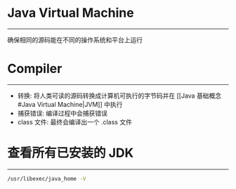 # Java Virtual Machine
---
确保相同的源码能在不同的操作系统和平台上运行

# Compiler
---
- 转换: 将人类可读的源码转换成计算机可执行的字节码并在 [[Java 基础概念#Java Virtual Machine|JVM]] 中执行
- 捕获错误: 编译过程中会捕获错误
- class 文件: 最终会编译出一个 .class 文件

# 查看所有已安装的 JDK
---
```sh
/usr/libexec/java_home -V
```
